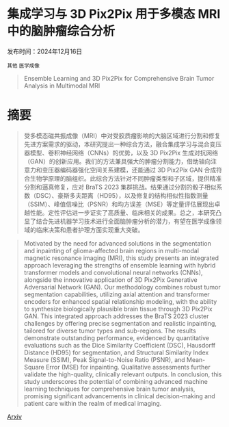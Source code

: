 # 集成学习与 3D Pix2Pix 用于多模态 MRI 中的脑肿瘤综合分析

发布时间：2024年12月16日

`其他` `医学成像`

> Ensemble Learning and 3D Pix2Pix for Comprehensive Brain Tumor Analysis in Multimodal MRI

# 摘要

> 受多模态磁共振成像（MRI）中对受胶质瘤影响的大脑区域进行分割和修复先进方案需求的驱动，本研究提出一种综合方法，融合集成学习与混合变压器模型、卷积神经网络（CNNs）的优势，以及 3D Pix2Pix 生成对抗网络（GAN）的创新应用。我们的方法兼具强大的肿瘤分割能力，借助轴向注意力和变压器编码器强化空间关系建模，还能通过 3D Pix2Pix GAN 合成符合生物学原理的脑组织。此综合方法针对不同肿瘤类型和子区域，提供精准分割和逼真修复，应对 BraTS 2023 集群挑战。结果通过分割的骰子相似系数（DSC）、豪斯多夫距离（HD95），以及修复的结构相似性指数测量（SSIM）、峰值信噪比（PSNR）和均方误差（MSE）等定量评估展现出卓越性能。定性评估进一步证实了高质量、临床相关的成果。总之，本研究凸显了结合先进机器学习技术进行全面脑肿瘤分析的潜力，有望在医学成像领域的临床决策和患者护理方面实现重大突破。

> Motivated by the need for advanced solutions in the segmentation and inpainting of glioma-affected brain regions in multi-modal magnetic resonance imaging (MRI), this study presents an integrated approach leveraging the strengths of ensemble learning with hybrid transformer models and convolutional neural networks (CNNs), alongside the innovative application of 3D Pix2Pix Generative Adversarial Network (GAN). Our methodology combines robust tumor segmentation capabilities, utilizing axial attention and transformer encoders for enhanced spatial relationship modeling, with the ability to synthesize biologically plausible brain tissue through 3D Pix2Pix GAN. This integrated approach addresses the BraTS 2023 cluster challenges by offering precise segmentation and realistic inpainting, tailored for diverse tumor types and sub-regions. The results demonstrate outstanding performance, evidenced by quantitative evaluations such as the Dice Similarity Coefficient (DSC), Hausdorff Distance (HD95) for segmentation, and Structural Similarity Index Measure (SSIM), Peak Signal-to-Noise Ratio (PSNR), and Mean-Square Error (MSE) for inpainting. Qualitative assessments further validate the high-quality, clinically relevant outputs. In conclusion, this study underscores the potential of combining advanced machine learning techniques for comprehensive brain tumor analysis, promising significant advancements in clinical decision-making and patient care within the realm of medical imaging.

[Arxiv](https://arxiv.org/abs/2412.11849)